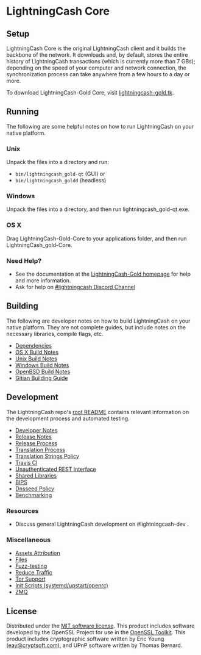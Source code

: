 LightningCash Core
=============

Setup
---------------------
LightningCash Core is the original LightningCash client and it builds the backbone of the network. It downloads and, by default, stores the entire history of LightningCash transactions (which is currently more than 7 GBs); depending on the speed of your computer and network connection, the synchronization process can take anywhere from a few hours to a day or more.

To download LightningCash-Gold Core, visit [lightningcash-gold.tk](http://lightningcash-gold.tk).

Running
---------------------
The following are some helpful notes on how to run LightningCash on your native platform.

### Unix

Unpack the files into a directory and run:

- `bin/lightningcash_gold-qt` (GUI) or
- `bin/lightningcash_goldd` (headless)

### Windows

Unpack the files into a directory, and then run lightningcash_gold-qt.exe.

### OS X

Drag LightningCash-Gold-Core to your applications folder, and then run LightningCash_gold-Core.

### Need Help?

* See the documentation at the [LightningCash-Gold homepage](http://lightningcash-gold.tk/)
for help and more information.
* Ask for help on [#lightningcash Discord Channel](https://discord.gg/Q69zY4Y)

Building
---------------------
The following are developer notes on how to build LightningCash on your native platform. They are not complete guides, but include notes on the necessary libraries, compile flags, etc.

- [Dependencies](dependencies.md)
- [OS X Build Notes](build-osx.md)
- [Unix Build Notes](build-unix.md)
- [Windows Build Notes](build-windows.md)
- [OpenBSD Build Notes](build-openbsd.md)
- [Gitian Building Guide](gitian-building.md)

Development
---------------------
The LightningCash repo's [root README](/README.md) contains relevant information on the development process and automated testing.

- [Developer Notes](developer-notes.md)
- [Release Notes](release-notes.md)
- [Release Process](release-process.md)
- [Translation Process](translation_process.md)
- [Translation Strings Policy](translation_strings_policy.md)
- [Travis CI](travis-ci.md)
- [Unauthenticated REST Interface](REST-interface.md)
- [Shared Libraries](shared-libraries.md)
- [BIPS](bips.md)
- [Dnsseed Policy](dnsseed-policy.md)
- [Benchmarking](benchmarking.md)

### Resources
* Discuss general LightningCash development on #lightningcash-dev .

### Miscellaneous
- [Assets Attribution](assets-attribution.md)
- [Files](files.md)
- [Fuzz-testing](fuzzing.md)
- [Reduce Traffic](reduce-traffic.md)
- [Tor Support](tor.md)
- [Init Scripts (systemd/upstart/openrc)](init.md)
- [ZMQ](zmq.md)

License
---------------------
Distributed under the [MIT software license](/COPYING).
This product includes software developed by the OpenSSL Project for use in the [OpenSSL Toolkit](https://www.openssl.org/). This product includes
cryptographic software written by Eric Young ([eay@cryptsoft.com](mailto:eay@cryptsoft.com)), and UPnP software written by Thomas Bernard.
